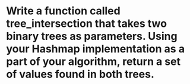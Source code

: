 # Write a function called tree_intersection that takes two binary trees as parameters. Using your Hashmap implementation as a part of your algorithm, return a set of values found in both trees.
